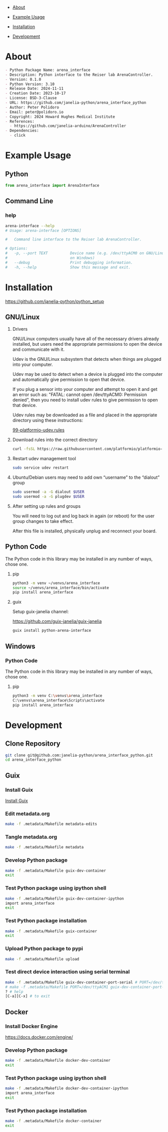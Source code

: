 - [About](#org46cf704)
- [Example Usage](#org6ba2efe)
- [Installation](#org596d0aa)
- [Development](#org84e4c93)

    <!-- This file is generated automatically from metadata -->
    <!-- File edits may be overwritten! -->


<a id="org46cf704"></a>

# About

```markdown
- Python Package Name: arena_interface
- Description: Python interface to the Reiser lab ArenaController.
- Version: 0.1.0
- Python Version: 3.10
- Release Date: 2024-11-11
- Creation Date: 2023-10-17
- License: BSD-3-Clause
- URL: https://github.com/janelia-python/arena_interface_python
- Author: Peter Polidoro
- Email: peter@polidoro.io
- Copyright: 2024 Howard Hughes Medical Institute
- References:
  - https://github.com/janelia-arduino/ArenaController
- Dependencies:
  - click
```


<a id="org6ba2efe"></a>

# Example Usage


## Python

```python
from arena_interface import ArenaInterface
```


## Command Line


### help

```sh
arena-interface --help
# Usage: arena-interface [OPTIONS]

#   Command line interface to the Reiser lab ArenaController.

# Options:
#   -p, --port TEXT          Device name (e.g. /dev/ttyACM0 on GNU/Linux or COM3
#                            on Windows)
#   --debug                  Print debugging information.
#   -h, --help               Show this message and exit.
```


<a id="org596d0aa"></a>

# Installation

<https://github.com/janelia-python/python_setup>


## GNU/Linux

1.  Drivers

    GNU/Linux computers usually have all of the necessary drivers already installed, but users need the appropriate permissions to open the device and communicate with it.
    
    Udev is the GNU/Linux subsystem that detects when things are plugged into your computer.
    
    Udev may be used to detect when a device is plugged into the computer and automatically give permission to open that device.
    
    If you plug a sensor into your computer and attempt to open it and get an error such as: "FATAL: cannot open /dev/ttyACM0: Permission denied", then you need to install udev rules to give permission to open that device.
    
    Udev rules may be downloaded as a file and placed in the appropriate directory using these instructions:
    
    [99-platformio-udev.rules](https://docs.platformio.org/en/stable/core/installation/udev-rules.html)

2.  Download rules into the correct directory

    ```sh
    curl -fsSL https://raw.githubusercontent.com/platformio/platformio-core/master/scripts/99-platformio-udev.rules | sudo tee /etc/udev/rules.d/99-platformio-udev.rules
    ```

3.  Restart udev management tool

    ```sh
    sudo service udev restart
    ```

4.  Ubuntu/Debian users may need to add own “username” to the “dialout” group

    ```sh
    sudo usermod -a -G dialout $USER
    sudo usermod -a -G plugdev $USER
    ```

5.  After setting up rules and groups

    You will need to log out and log back in again (or reboot) for the user group changes to take effect.
    
    After this file is installed, physically unplug and reconnect your board.


## Python Code

The Python code in this library may be installed in any number of ways, chose one.

1.  pip

    ```sh
    python3 -m venv ~/venvs/arena_interface
    source ~/venvs/arena_interface/bin/activate
    pip install arena_interface
    ```

2.  guix

    Setup guix-janelia channel:
    
    <https://github.com/guix-janelia/guix-janelia>
    
    ```sh
    guix install python-arena-interface
    ```


## Windows


### Python Code

The Python code in this library may be installed in any number of ways, chose one.

1.  pip

    ```sh
    python3 -m venv C:\venvs\arena_interface
    C:\venvs\arena_interface\Scripts\activate
    pip install arena_interface
    ```


<a id="org84e4c93"></a>

# Development


## Clone Repository

```sh
git clone git@github.com:janelia-python/arena_interface_python.git
cd arena_interface_python
```


## Guix


### Install Guix

[Install Guix](https://guix.gnu.org/manual/en/html_node/Binary-Installation.html)


### Edit metadata.org

```sh
make -f .metadata/Makefile metadata-edits
```


### Tangle metadata.org

```sh
make -f .metadata/Makefile metadata
```


### Develop Python package

```sh
make -f .metadata/Makefile guix-dev-container
exit
```


### Test Python package using ipython shell

```sh
make -f .metadata/Makefile guix-dev-container-ipython
import arena_interface
exit
```


### Test Python package installation

```sh
make -f .metadata/Makefile guix-container
exit
```


### Upload Python package to pypi

```sh
make -f .metadata/Makefile upload
```


### Test direct device interaction using serial terminal

```sh
make -f .metadata/Makefile guix-dev-container-port-serial # PORT=/dev/ttyACM0
# make -f .metadata/Makefile PORT=/dev/ttyACM1 guix-dev-container-port-serial
? # help
[C-a][C-x] # to exit
```


## Docker


### Install Docker Engine

<https://docs.docker.com/engine/>


### Develop Python package

```sh
make -f .metadata/Makefile docker-dev-container
exit
```


### Test Python package using ipython shell

```sh
make -f .metadata/Makefile docker-dev-container-ipython
import arena_interface
exit
```


### Test Python package installation

```sh
make -f .metadata/Makefile docker-container
exit
```
